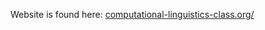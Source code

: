 Website is found here: [computational-linguistics-class.org/](http://computational-linguistics-class.org/)

